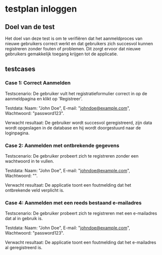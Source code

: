 # testplan inloggen

## Doel van de test
Het doel van deze test is om te verifiëren dat het aanmeldproces van nieuwe gebruikers correct werkt en dat gebruikers zich succesvol kunnen registreren zonder fouten of problemen. Dit zorgt ervoor dat nieuwe gebruikers gemakkelijk toegang krijgen tot de applicatie.


## testcases

### Case 1: Correct Aanmelden
Testscenario: De gebruiker vult het registratieformulier correct in op de aanmeldpagina en klikt op 'Registreer'.

Testdata: Naam: "John Doe", E-mail: "johndoe@example.com", Wachtwoord: "password123".

Verwacht resultaat: De gebruiker wordt succesvol geregistreerd, zijn data wordt opgeslagen in de database en hij wordt doorgestuurd naar de loginpagina.

### Case 2: Aanmelden met ontbrekende gegevens
Testscenario: De gebruiker probeert zich te registreren zonder een wachtwoord in te vullen.

Testdata: Naam: "John Doe", E-mail: "johndoe@example.com", Wachtwoord: "".

Verwacht resultaat: De applicatie toont een foutmelding dat het ontbrekende veld verplicht is.


### Case 4: Aanmelden met een reeds bestaand e-mailadres
Testscenario: De gebruiker probeert zich te registreren met een e-mailadres dat al in gebruik is.

Testdata: Naam: "John Doe", E-mail: "johndoe@example.com", Wachtwoord: "password123".

Verwacht resultaat: De applicatie toont een foutmelding dat het e-mailadres al geregistreerd is.